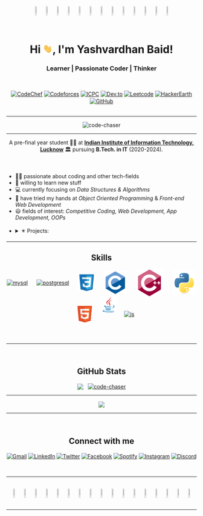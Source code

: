 
<div align="center">
<img align="center" src="https://img.shields.io/badge/-4285f4?style=for-the-badge&logo=&logoColor=00010f" width=1.5% height=13px/>
<img align="center" src="https://img.shields.io/badge/-00010f?style=for-the-badge&logo=&logoColor=4285f4" width=2.7% height=24px/>
<img align="center" src="https://img.shields.io/badge/-4285f4?style=for-the-badge&logo=&logoColor=00010f" width=1.5% height=13px/>
<img align="center" src="https://img.shields.io/badge/-00010f?style=for-the-badge&logo=&logoColor=4285f4" width=2.7% height=24px/>
<img align="center" src="https://img.shields.io/badge/-4285f4?style=for-the-badge&logo=&logoColor=00010f" width=1.5% height=13px/>
<img align="center" src="https://img.shields.io/badge/-00010f?style=for-the-badge&logo=&logoColor=4285f4" width=2.7% height=24px/>
<img align="center" src="https://img.shields.io/badge/-4285f4?style=for-the-badge&logo=&logoColor=00010f" width=1.5% height=13px/>
<img align="center" src="https://img.shields.io/badge/-00010f?style=for-the-badge&logo=&logoColor=4285f4" width=2.7% height=24px/>
<img align="center" src="https://img.shields.io/badge/-4285f4?style=for-the-badge&logo=&logoColor=00010f" width=1.5% height=13px/>
<img align="center" src="https://img.shields.io/badge/-00010f?style=for-the-badge&logo=&logoColor=4285f4" width=2.7% height=24px/>
<img align="center" src="https://img.shields.io/badge/-4285f4?style=for-the-badge&logo=&logoColor=00010f" width=1.5% height=13px/>
<img align="center" src="https://img.shields.io/badge/-00010f?style=for-the-badge&logo=&logoColor=4285f4" width=2.7% height=24px/>
<img align="center" src="https://img.shields.io/badge/-4285f4?style=for-the-badge&logo=&logoColor=00010f" width=1.5% height=13px/>
<img align="center" src="https://img.shields.io/badge/-00010f?style=for-the-badge&logo=&logoColor=4285f4" width=2.7% height=24px/>
<img align="center" src="https://img.shields.io/badge/-4285f4?style=for-the-badge&logo=&logoColor=00010f" width=1.5% height=13px/>
<img align="center" src="https://img.shields.io/badge/-00010f?style=for-the-badge&logo=&logoColor=4285f4" width=2.7% height=24px/>
<img align="center" src="https://img.shields.io/badge/-4285f4?style=for-the-badge&logo=&logoColor=00010f" width=1.5% height=13px/>
<img align="center" src="https://img.shields.io/badge/-00010f?style=for-the-badge&logo=&logoColor=4285f4" width=2.7% height=24px/>
<img align="center" src="https://img.shields.io/badge/-4285f4?style=for-the-badge&logo=&logoColor=00010f" width=1.5% height=13px/>
<img align="center" src="https://img.shields.io/badge/-00010f?style=for-the-badge&logo=&logoColor=4285f4" width=2.7% height=24px/>
<img align="center" src="https://img.shields.io/badge/-4285f4?style=for-the-badge&logo=&logoColor=00010f" width=1.5% height=13px/>
<img align="center" src="https://img.shields.io/badge/-00010f?style=for-the-badge&logo=&logoColor=4285f4" width=2.7% height=24px/>
<img align="center" src="https://img.shields.io/badge/-4285f4?style=for-the-badge&logo=&logoColor=00010f" width=1.5% height=13px/>
<img align="center" src="https://img.shields.io/badge/-00010f?style=for-the-badge&logo=&logoColor=4285f4" width=2.7% height=24px/>
<img align="center" src="https://img.shields.io/badge/-4285f4?style=for-the-badge&logo=&logoColor=00010f" width=1.5% height=13px/>
<img align="center" src="https://img.shields.io/badge/-00010f?style=for-the-badge&logo=&logoColor=4285f4" width=2.7% height=24px/>
<img align="center" src="https://img.shields.io/badge/-4285f4?style=for-the-badge&logo=&logoColor=00010f" width=1.5% height=13px/>
</div>
<br/>
<br/>
<h1 align="center">Hi&nbsp;<img src="https://raw.githubusercontent.com/ABSphreak/ABSphreak/master/gifs/Hi.gif" height="24">, I'm Yashvardhan Baid! </h1>

<h3 align="center">Learner | Passionate Coder | Thinker</h3>
<!--<h3 align="center">
<img align="center" src="https://img.shields.io/badge/Learner | Passionate Coder | Thinker-4285f4?style=" alt="tags" width=39% height=39px/>
</h3>-->

<br/>

<!--
<p align=center>

<a href="https://twitter.com/y_baid_" target="blank"><img align="center" src="https://raw.githubusercontent.com/rahuldkjain/github-profile-readme-generator/master/src/images/icons/Social/twitter.svg" alt="y_baid_" height="27" width="" /></a>&nbsp;&nbsp;&nbsp;
<a href="https://www.linkedin.com/in/code-chaser/" target="blank"><img align="center" src="https://raw.githubusercontent.com/rahuldkjain/github-profile-readme-generator/master/src/images/icons/Social/linked-in-alt.svg" alt="https://www.linkedin.com/in/code-chaser/" height="27" width="" /></a>&nbsp;&nbsp;&nbsp;
<a href="https://www.facebook.com/codechaser.yb" target="blank"><img align="center" src="https://raw.githubusercontent.com/rahuldkjain/github-profile-readme-generator/master/src/images/icons/Social/facebook.svg" alt="codechaser.yb" height="27" width="" /></a>&nbsp;&nbsp;&nbsp;
<a href="https://open.spotify.com/user/2zitooxrnd54cyavlphuhn7r9?si=2e4246add7414e72"><img align="center" height="27" src="https://user-images.githubusercontent.com/63065397/123314435-39dbcd80-d548-11eb-8f43-20f494523936.png"></a>&nbsp;&nbsp;&nbsp;
<a href="https://instagram.com/yashvardhan_baid_" target="blank"><img align="center" src="https://raw.githubusercontent.com/rahuldkjain/github-profile-readme-generator/master/src/images/icons/Social/instagram.svg" alt="codechaser" height="27" width="" /></a>&nbsp;&nbsp;&nbsp;
<a href="https://www.codechef.com/users/codechaser1" target="blank"><img align="center" src="https://user-images.githubusercontent.com/63065397/123329670-b11a5d00-d55a-11eb-8096-44ca8667f0e3.png" alt="codechaser" height="27" width="" padding="" /></a>&nbsp;&nbsp;&nbsp;
<a href="https://codeforces.com/profile/codechaser" target="blank"><img align="center" src="http://cdn.codeforces.com/s/0/favicon-96x96.png" alt="codechaser" height="27" width="" /></a>&nbsp;&nbsp;&nbsp;
<a href="https://dev.to/codechaser" target="blank"><img align="center" src="https://d2fltix0v2e0sb.cloudfront.net/dev-black.png" alt="codechaser" height="27" width="" /></a>&nbsp;&nbsp;&nbsp;
<a href="https://www.hackerearth.com/@codechaser" target="blank"><img align="center" src="https://upload.wikimedia.org/wikipedia/commons/e/e8/HackerEarth_logo.png" alt="@codechaser" height="27" width="" /></a>&nbsp;&nbsp;&nbsp;
<a href="https://icpc.global/ICPCID/DOP0J2F6824H"><img align="center" src="https://user-images.githubusercontent.com/63065397/126180986-c735360b-6e4b-4a90-bfa3-551debdeb125.png" height="33"></a>

</p>
-->


<p align="center">
<a href="https://www.codechef.com/users/codechaser1" target="blank">
<img align="center" src="https://img.shields.io/badge/codechef-4285f4?style=for-the-badge&logo=codechef&logoColor=00010f" alt="CodeChef" width=11% height=24px/></a>
 

<a href="https://codeforces.com/profile/codechaser" target="blank">
<img align="center" src="https://img.shields.io/badge/codeforces-00010f?style=for-the-badge&logo=codeforces&logoColor=4285f4" alt="Codeforces" width=11% height=24px/></a>
 

<a href="https://icpc.global/ICPCID/DOP0J2F6824H">
<img align="center" src="https://img.shields.io/badge/ICPC ID-4285f4?style=for-the-badge&logo=ACM&logoColor=00010f" alt="ICPC" width=11% height=24px/></a>

<a href="https://dev.to/codechaser" target="blank">
<img align="center" src="https://img.shields.io/badge/dev comm.-00010f?style=for-the-badge&logo=dev.to&logoColor=4285f4" alt="Dev.to" width=11% height=24px/></a>
 

<a href="https://leetcode.com/code-chaser/" target="blank">
<img align="center" src="https://img.shields.io/badge/leetcode-4285f4?style=for-the-badge&logo=leetcode&logoColor=00010f" alt="Leetcode" width=11% height=24px/></a>

<a href="https://www.hackerearth.com/@codechaser" target="blank">
<img align="center" src="https://img.shields.io/badge/hackrerth-00010f?style=for-the-badge&logo=hackerearth&logoColor=4285f4" alt="HackerEarth" width=11% height=24px/></a>

<a href="https://github.com/code-chaser/" target="blank">
<img align="center" src="https://img.shields.io/badge/github-4285f4?style=for-the-badge&logo=github&logoColor=00010f" alt="GitHub" width=11% height=24px/></a>
<br/>
<br/>
 

</p>

<!--
COLORS:
11032b - 
4285f4 - 152c51 0f2243 12261e 1d572d 00010f

-->

___


<p align="center"> <img src="https://komarev.com/ghpvc/?username=code-chaser&label=Profile%20Visits&color=4285f4&style=for-the-badge" alt="code-chaser" height=24px/> </p>


___

<div align="center">
    A pre-final year student 👨‍🎓 at <b><a href="https://iiitl.ac.in">Indian Institute of Information Technology, Lucknow</a></i></b> 🏛️ pursuing <b>B.Tech. in IT</b> (2020-2024).
    <br/>
    <br/>
    <br/>
</div>
<div>
    <ul align="left">
        <li>👨‍💻 passionate about coding and other tech-fields</li>
        <li>🌱 willing to learn new stuff</li>
        <li>💻 currently focusing on <i>Data Structures & Algorithms</i></li>
        <li>👐 have tried my hands at <i>Object Oriented Programming</i> & <i>Front-end Web Development</i></li>
        <li>😃 fields of interest: <i>Competitive Coding, Web Development, App Development, OOPs</i></li>
        <!--<li>💙 my hobbies: <i>Coding, Listening to music, Driving, Gaming, Solving Mechanics Problems</i></li>-->
        <br/>
        <li><details><summary>✴️ Projects:</summary><br/>
            <ul>
                <li>
            <a href="https://github.com/code-chaser/dex/">dex-discord-bot</a> : A multi-purpose discord music bot made using <a href="https://github.com/Rapptz/discord.py">discord.py</a> library in <b>Python</b>;<br/><ul><li>It has <b>30+</b> bot functions using which user can listen to music, get its lyrics, get a random meme, inspirational quote, reddit headlines for given subreddit and a lot more; <br/></li><li><i>(February'22 - June'22)</i><br/></li></ul>
                </li>
                <li>
            <a href="https://github.com/code-chaser/expense-manager/">expense-manager</a> : Made Using OOPs Features in <b>C++</b>;<br/><ul><li>It keeps a record of user's personal expenses in an organized manner;<br/></li><li><i>(February'22 - February'22)</i><br/></li></ul>
                </li>
                <li>
            <a href="https://github.com/code-chaser/hotel-management-system/">hotel-management-system</a> : Made using OOPs Features, Multi-threading & File Handling in <b>JAVA</b>;<br/><ul><li>It's a portal where guests can check availability of, book or checkout from a hotel room and staff can login to manage rooms’ and guests’ details;<br/></li><li><i>(November'21 - November'21)</i><br/></li></ul>
                </li>
                <li>
            <a href="https://github.com/code-chaser/hospital-management-system/">hospital-management-system</a> : Made using Object Oriented Programming & File Handling in <b>C++</b>;<br/><ul><li>It has <b>30+</b> basic functions to manage a hospital's records;<br/></li><li><i>(June'21 - July'21)</i><br/></li></ul>
                </li>
                <li>
            <a href="https://github.com/code-chaser/typit/">typit</a> : (typing speed & accuracy tester tool/game) : Made using basic <b>C++</b> and a bit of File Handling;<br/><ul><li>Single or multiple players can play on desired difficulty levels to test their typing skills;<br/></li><li><i>(June'21 - June'21)</i><br/></li></ul>
                </li>
            </details></li>

<!--            
        <li><details><summary>⭐ Achievements:</summary><br/>
            
            
* **Solved 600+** problems on various coding platforms

* Global Rank **105** in CodeChef contest; _(Jun. 2022)_ 
    * Standings: [**link**](https://www.codechef.com/rankings/LTIME109B?itemsPerPage=100&order=asc&page=2&sortBy=rank)
    * Handle: [**codechaser1**](https://www.codechef.com/users/codechaser1)

* Global Rank **16** in CodeChef contest; _(Apr. 2022)_ 
    * Standings: [**link**](https://www.codechef.com/rankings/LTIME107C?itemsPerPage=100&order=asc&page=1&sortBy=rank)
    * Handle: [**codechaser2**](https://www.codechef.com/users/codechaser2)

* Global Rank **32** in CodeChef contest; _(Sept. 2021)_ 
    * Standings: [**link**](https://www.codechef.com/rankings/START14C)
    * Handle: [**codechaser2**](https://www.codechef.com/users/codechaser2)

* Team ranked **66** in **ACM-ICPC** Kanpur Regionals 2020; _(Aug. 2021)_ 
    * Standings: [**link**](http://kanpur.indiaicpc.in/Result.pdf)
    * Team Name: **obliterators**
    * ICPC-ID: [**link**](https://icpc.global/ICPCID/DOP0J2F6824H)
            
* Rated as **4 STAR Coder** on CodeChef; _(Jul. 2021)_
    * Handle: [**codechaser**](https://www.codechef.com/users/codechaser)
            
* Rated as **SPECIALIST** on Codeforces; _(Jul. 2021)_
    * Handle: [**codechaser**](https://codeforces.com/profile/codechaser)
            
* Global Rank **11** in CodeChef contest; _(Jun. 2021)_ 
    * Standings: [**link**](https://www.codechef.com/rankings/START5C)
    * Handle: [**knight0**](https://www.codechef.com/users/knight0)

* Global Rank **43** in CodeChef contest; _(May 2021)_ 
    * Standings: [**link**](https://www.codechef.com/rankings/START4C)
    * Handle: [**codechaser1**](https://www.codechef.com/users/codechaser1)

* Team ranked **1** (Out of **65+** teams) in Freshers' Cup of IIIT Lucknow; _(Apr. 2021)_ 
    * Standings: [**link**](https://assessment.hackerearth.com/challenges/college/freshers-cup-prelims/leaderboard/)
    * Team Name: **losers**

* Ranked **5** (out of **200+** participants) in intra-college coding contest; _(Dec. 2020)_ 
    * Standings: [**link**](https://assessment.hackerearth.com/challenges/college/indian-institute-of-information-technologylucknow-test-draft-1-9/leaderboard/)
    * Handle: [**codechaser**](https://www.hackerearth.com/@codechaser)
           
</ul>-->
</div>


___

<h2 align="center">Skills</h2> 
<div align="center">
<a href="https://www.mysql.com/" target="_blank">
<img align="center"  src="https://user-images.githubusercontent.com/63065397/178034640-6b060e77-dd78-4837-9b73-d0073a75bfa2.png" alt="mysql" width="" height="36"/></a>
&nbsp;&nbsp;&nbsp;&nbsp;
<a href="https://www.postgresql.org/" target="_blank">
<img align="center"  src="https://user-images.githubusercontent.com/63065397/178029882-d191f899-4f14-4f59-a03a-a0e6376f9a22.png" alt="postgresql" width="" height="39"/></a>
&nbsp;&nbsp;&nbsp;&nbsp;
<a href="https://www.w3schools.com/css/" target="_blank">
<img align="center" src="https://raw.githubusercontent.com/devicons/devicon/master/icons/css3/css3-original.svg" alt="css3" width="" height="45"/></a>
&nbsp;&nbsp;&nbsp;&nbsp;
<a href="https://en.wikipedia.org/wiki/C_(programming_language)" target="_blank">
<img align="center" src="https://raw.githubusercontent.com/devicons/devicon/master/icons/c/c-original.svg" alt="c" width="" height="61"/></a>
&nbsp;&nbsp;&nbsp;&nbsp;
<a href="https://en.wikipedia.org/wiki/C%2B%2B" target="_blank">
<img align="center"  src="https://raw.githubusercontent.com/devicons/devicon/master/icons/cplusplus/cplusplus-original.svg" alt="cplusplus" width="" height="72"/></a>
&nbsp;&nbsp;&nbsp;&nbsp;
<a href="https://www.python.org/" target="_blank">
<img align="center"  src="https://raw.githubusercontent.com/devicons/devicon/master/icons/python/python-original.svg" alt="python" width="" height="64"/></a>
&nbsp;&nbsp;&nbsp;&nbsp;
<a href="https://www.w3schools.com/html/" target="_blank">
<img  align="center" src="https://raw.githubusercontent.com/devicons/devicon/master/icons/html5/html5-original.svg" alt="html5" width="" height="45"/></a>
&nbsp;&nbsp;&nbsp;
<a href="https://www.java.com/" target="_blank">
<img align="center"  src="https://raw.githubusercontent.com/devicons/devicon/master/icons/java/java-original.svg" alt="java" width="" height="43" style="margin:0px 0px 50px 0px;"/></a>
&nbsp;&nbsp;&nbsp;
<a href="https://www.javascript.com/" target="_blank">
<img align="center" src="https://user-images.githubusercontent.com/63065397/178033281-fcbcea41-5299-4bac-994a-232632dfe0df.png" alt="js" width="" height="36"/></a>


</div>
<br/>
<!--

![image](https://user-images.githubusercontent.com/63065397/178033466-b0f87dc1-6ef0-4b3c-a389-2f6c9417582e.png)
![image](https://user-images.githubusercontent.com/63065397/178033501-e93fa4dc-26ab-4292-b5f9-2a9a931d9a4b.png)
![image](https://user-images.githubusercontent.com/63065397/178034640-6b060e77-dd78-4837-9b73-d0073a75bfa2.png)
![image](https://user-images.githubusercontent.com/63065397/178034205-5a0ec2ee-10ab-4167-adca-9dba1190a234.png)

___


<h2 align="center">Skills</h2> 
<div align="center">
<img align="center" src="https://img.shields.io/badge/C++-4285f4?style=for-the-badge&logo=C%2b%2b&logoColor=00010f" alt="C++" width=7% height=27px/>
<img align="center" src="https://img.shields.io/badge/PY-00010f?style=for-the-badge&logo=PYTHON&logoColor=4285f4" alt="Python" width=7% height=27px/>
<img align="center" src="https://img.shields.io/badge/C-4285f4?style=for-the-badge&logo=C&logoColor=00010f" alt="C" width=7% height=27px/>
<img align="center" src="https://img.shields.io/badge/Java-00010f?style=for-the-badge&logo=oracle&logoColor=4285f4" alt="Java" width=7% height=27px/>
<img align="center" src="https://img.shields.io/badge/HTML-4285f4?style=for-the-badge&logo=HTML5&logoColor=00010f" alt="HTML" width=7% height=27px/>
<img align="center" src="https://img.shields.io/badge/CSS-00010f?style=for-the-badge&logo=CSS3&logoColor=4285f4" alt="CSS" width=7% height=27px/>
<img align="center" src="https://img.shields.io/badge/mSQL-4285f4?style=for-the-badge&logo=MySQL&logoColor=00010f" alt="MySQL" width=7% height=27px/>
<img align="center" src="https://img.shields.io/badge/pSQL-00010f?style=for-the-badge&logo=PostgreSQL&logoColor=4285f4" alt="PostgreSQL" width=7% height=27px/>
<img align="center" src="https://img.shields.io/badge/JS-4285f4?style=for-the-badge&logo=JavaScript&logoColor=00010f" alt="JavaScript" width=7% height=27px/>
<img align="center" src="https://img.shields.io/badge/Kt-00010f?style=for-the-badge&logo=Kotlin&logoColor=4285f4" alt="Kotlin" width=7% height=27px/>
</div>
<br/>
-->

___



<br/>
<h2 align="center"> GitHub Stats </h2>
<div align="center"><p></p><a href="https://github.com/code-chaser">
<img align="center" src="https://github-readme-streak-stats.herokuapp.com/?user=code-chaser&border_radius=0&background=00000000&stroke=111f37&hide_border=false&border=0f389d00&ring=4285f4&sideLabels=34a853&fire=fbbc05&currStreakLabel=4285f4&sideNums=34a853&currStreakNum=fbbc05&dates=4285f4" width=47%/></a> &nbsp;
<a href="https://github.com/code-chaser"><img align="center" src="https://github-readme-stats.vercel.app/api?username=code-chaser&count_private=true&show_icons=true&theme=onedark&title_color=4285f4&icon_color=fbbc05&text_color=34a853&hide_border=1&border_radius=0&bg_color=1f48ad00&layout=compact&custom_title=" alt="code-chaser" width=47% /></a>

___

<a href="https://github.com/code-chaser"><img align="center" src="https://activity-graph.herokuapp.com/graph?username=code-chaser&bg_color=aabbff00&color=4285f4&line=34d853&point=34d85300&area=true&hide_border=true&hide_title=true&area_color=34d853" />
  </a></p>
</div>

___

<!--
#### Connect with me:
* <img src="https://user-images.githubusercontent.com/63065397/126423466-72506d41-ee22-43d2-bf7a-a90b6581c8d4.png" height="20"> Mail ID: [LIT2020013@iiitl.ac.in](mailto:lit2020013@iiitl.ac.in)  
* <img src="https://raw.githubusercontent.com/rahuldkjain/github-profile-readme-generator/master/src/images/icons/Social/linked-in-alt.svg" height="16">&nbsp; LinkedIn: [yashvardhan-baid](https://www.linkedin.com/in/code-chaser/)
* <img src="https://user-images.githubusercontent.com/63065397/126423218-46304c72-7520-4ef9-802a-5188896d775d.png" height="20"> Discord: [codechaser#0647](https://discord.com/users/784817646435565578/)

___

-->
<br/>

<h2 align="center">Connect with me</h2> 
<div align="center">
<p align="center">

<a href="mailto:lit2020013@iiitl.ac.in" target="blank">
<img align="center" src="https://img.shields.io/badge/gmail | ID-00010f?style=for-the-badge&logo=gmail&logoColor=4285f4" alt="Gmail" width=10% height=24px/></a>

<a href="https://www.linkedin.com/in/yashvardhan-baid/" target="blank">
<img align="center" src="https://img.shields.io/badge/LinkedIn-4285f4?style=for-the-badge&logo=linkedin&logoColor=00010f" alt="LinkedIn" width=10% height=24px/></a>
 
<a href="https://twitter.com/y_baid_" target="blank">
<img align="center" src="https://img.shields.io/badge/TWITTER-00010f?style=for-the-badge&logo=Twitter&logoColor=4285f4" alt="Twitter" width=10% height=24px/></a>

<a href="https://www.facebook.com/codechaser.yb" target="blank">
<img align="center" src="https://img.shields.io/badge/facebook-4285f4?style=for-the-badge&logo=facebook&logoColor=00010f" alt="Facebook" width=10% height=24px/></a>

<a href="https://open.spotify.com/user/2zitooxrnd54cyavlphuhn7r9?si=2e4246add7414e72">
<img align="center" src="https://img.shields.io/badge/spotify-00010f?style=for-the-badge&logo=spotify&logoColor=4285f4" alt="Spotify" width=10% height=24px/></a>

<a href="https://instagram.com/yashvardhan_baid_" target="blank">
<img align="center" src="https://img.shields.io/badge/instagram-4285f4?style=for-the-badge&logo=instagram&logoColor=00010f" alt="Instagram" width=10% height=24px/></a>

<a href="https://discord.com/users/784817646435565578/" target="blank">
<img align="center" src="https://img.shields.io/badge/Discord-00010f?style=for-the-badge&logo=discord&logoColor=4285f4" alt="Discord" width=10% height=24px/></a>
 

</p>    
</div>
<br/>


___

</div>
<br/>
<div align="center">
<img align="center" src="https://img.shields.io/badge/-00010f?style=for-the-badge&logo=&logoColor=4285f4" width=2.7% height=24px/>
<img align="center" src="https://img.shields.io/badge/-4285f4?style=for-the-badge&logo=&logoColor=00010f" width=1.5% height=13px/>
<img align="center" src="https://img.shields.io/badge/-00010f?style=for-the-badge&logo=&logoColor=4285f4" width=2.7% height=24px/>
<img align="center" src="https://img.shields.io/badge/-4285f4?style=for-the-badge&logo=&logoColor=00010f" width=1.5% height=13px/>
<img align="center" src="https://img.shields.io/badge/-00010f?style=for-the-badge&logo=&logoColor=4285f4" width=2.7% height=24px/>
<img align="center" src="https://img.shields.io/badge/-4285f4?style=for-the-badge&logo=&logoColor=00010f" width=1.5% height=13px/>
<img align="center" src="https://img.shields.io/badge/-00010f?style=for-the-badge&logo=&logoColor=4285f4" width=2.7% height=24px/>
<img align="center" src="https://img.shields.io/badge/-4285f4?style=for-the-badge&logo=&logoColor=00010f" width=1.5% height=13px/>
<img align="center" src="https://img.shields.io/badge/-00010f?style=for-the-badge&logo=&logoColor=4285f4" width=2.7% height=24px/>
<img align="center" src="https://img.shields.io/badge/-4285f4?style=for-the-badge&logo=&logoColor=00010f" width=1.5% height=13px/>
<img align="center" src="https://img.shields.io/badge/-00010f?style=for-the-badge&logo=&logoColor=4285f4" width=2.7% height=24px/>
<img align="center" src="https://img.shields.io/badge/-4285f4?style=for-the-badge&logo=&logoColor=00010f" width=1.5% height=13px/>
<img align="center" src="https://img.shields.io/badge/-00010f?style=for-the-badge&logo=&logoColor=4285f4" width=2.7% height=24px/>
<img align="center" src="https://img.shields.io/badge/-4285f4?style=for-the-badge&logo=&logoColor=00010f" width=1.5% height=13px/>
<img align="center" src="https://img.shields.io/badge/-00010f?style=for-the-badge&logo=&logoColor=4285f4" width=2.7% height=24px/>
<img align="center" src="https://img.shields.io/badge/-4285f4?style=for-the-badge&logo=&logoColor=00010f" width=1.5% height=13px/>
<img align="center" src="https://img.shields.io/badge/-00010f?style=for-the-badge&logo=&logoColor=4285f4" width=2.7% height=24px/>
<img align="center" src="https://img.shields.io/badge/-4285f4?style=for-the-badge&logo=&logoColor=00010f" width=1.5% height=13px/>
<img align="center" src="https://img.shields.io/badge/-00010f?style=for-the-badge&logo=&logoColor=4285f4" width=2.7% height=24px/>
<img align="center" src="https://img.shields.io/badge/-4285f4?style=for-the-badge&logo=&logoColor=00010f" width=1.5% height=13px/>
<img align="center" src="https://img.shields.io/badge/-00010f?style=for-the-badge&logo=&logoColor=4285f4" width=2.7% height=24px/>
<img align="center" src="https://img.shields.io/badge/-4285f4?style=for-the-badge&logo=&logoColor=00010f" width=1.5% height=13px/>
<img align="center" src="https://img.shields.io/badge/-00010f?style=for-the-badge&logo=&logoColor=4285f4" width=2.7% height=24px/>
<img align="center" src="https://img.shields.io/badge/-4285f4?style=for-the-badge&logo=&logoColor=00010f" width=1.5% height=13px/>
<img align="center" src="https://img.shields.io/badge/-00010f?style=for-the-badge&logo=&logoColor=4285f4" width=2.7% height=24px/>
<img align="center" src="https://img.shields.io/badge/-4285f4?style=for-the-badge&logo=&logoColor=00010f" width=1.5% height=13px/>
<img align="center" src="https://img.shields.io/badge/-00010f?style=for-the-badge&logo=&logoColor=4285f4" width=2.7% height=24px/>
<img align="center" src="https://img.shields.io/badge/-4285f4?style=for-the-badge&logo=&logoColor=00010f" width=1.5% height=13px/>
<img align="center" src="https://img.shields.io/badge/-00010f?style=for-the-badge&logo=&logoColor=4285f4" width=2.7% height=24px/>
<img align="center" src="https://img.shields.io/badge/-4285f4?style=for-the-badge&logo=&logoColor=00010f" width=1.5% height=13px/>
<img align="center" src="https://img.shields.io/badge/-00010f?style=for-the-badge&logo=&logoColor=4285f4" width=2.7% height=24px/>
<img align="center" src="https://img.shields.io/badge/-4285f4?style=for-the-badge&logo=&logoColor=00010f" width=1.5% height=13px/>
<img align="center" src="https://img.shields.io/badge/-00010f?style=for-the-badge&logo=&logoColor=4285f4" width=2.7% height=24px/>
</div>
<br/>

___

